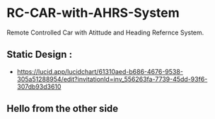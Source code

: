# RC-CAR-with-AHRS-System
Remote Controlled Car with Atittude and Heading Refernce System. 

## Static Design : 
- https://lucid.app/lucidchart/61310aed-b686-4676-9538-305a51288954/edit?invitationId=inv_556263fa-7739-45dd-93f6-307db93d3610

## Hello from the other side